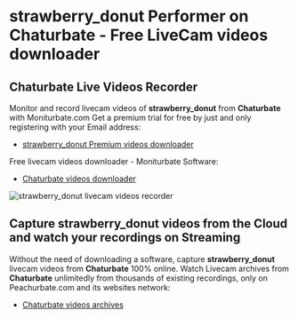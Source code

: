 # strawberry_donut Performer on Chaturbate - Free LiveCam videos downloader

## Chaturbate Live Videos Recorder

Monitor and record livecam videos of **strawberry_donut** from **Chaturbate** with Moniturbate.com
Get a premium trial for free by just and only registering with your Email address:
* [strawberry_donut Premium videos downloader](https://moniturbate.com/request-demo-licence-key.html)

Free livecam videos downloader - Moniturbate Software:
* [Chaturbate videos downloader](https://moniturbate.com/moniturbate-download-software.html)

![strawberry_donut livecam videos recorder](https://peachurnet.com/templates/moniturbate-software.png)


## Capture strawberry_donut videos from the Cloud and watch your recordings on Streaming

Without the need of downloading a software, capture **strawberry_donut** livecam videos from **Chaturbate** 100% online.
Watch Livecam archives from **Chaturbate** unlimitedly from thousands of existing recordings, only on Peachurbate.com and its websites network:
* [Chaturbate videos archives](https://peachurnet.com/)